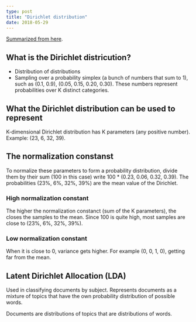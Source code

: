 ```yaml
---
type: post
title: "Dirichlet distribution"
date: 2018-05-29
---
```


[Summarized from here](https://www.quora.com/What-is-an-intuitive-explanation-of-the-Dirichlet-distribution).


## What is the Dirichlet districution?

* Distribution of distributions
* Sampling over a probability simplex (a bunch of numbers that sum to 1),
  such as (0.1, 0.9), (0.05, 0.15, 0.20, 0.30).
  These numbers represent probabilities over K distinct categories.


## What the Dirichlet distribution can be used to represent

K-dimensional Dirichlet distribution has K parameters (any positive number).
Example: (23, 6, 32, 39).


## The normalization constanst

To normalize these parameters to form a probability distribution, 
divide them by their sum (100 in this case) write
100 * (0.23, 0.06, 0.32, 0.39).
The probabilities (23%, 6%, 32%, 39%) are the mean value of the Dirichlet.

### High normalization constant

The higher the normalization constanct (sum of the K parameters),
the closes the samples to the mean.
Since 100 is quite high, most samples are close to (23%, 6%, 32%, 39%).

### Low normalization constant

When it is close to 0, variance gets higher.
For example (0, 0, 1, 0),
getting far from the mean.


## Latent Dirichlet Allocation (LDA)

Used in classifying documents by subject.
Represents documents as a mixture of topics that have the own
probability distribution of possible words.

Documents are distributions of topics that are distributions of words.







